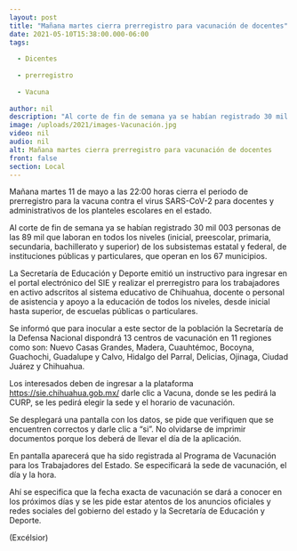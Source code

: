 ```yaml
---
layout: post
title: "Mañana martes cierra prerregistro para vacunación de docentes"
date: 2021-05-10T15:38:00.000-06:00
tags:
  
  - Dicentes
  
  - prerregistro
  
  - Vacuna
  
author: nil
description: "Al corte de fin de semana ya se habían registrado 30 mil 003 personas de las 89 mil que laboran en todos los niveles"
image: /uploads/2021/images-Vacunación.jpg
video: nil
audio: nil
alt: Mañana martes cierra prerregistro para vacunación de docentes
front: false
section: Local
---
```


Mañana martes 11 de mayo a las 22:00 horas cierra el periodo de prerregistro para la vacuna contra el virus SARS-CoV-2 para docentes y administrativos de los planteles escolares en el estado.

Al corte de fin de semana ya se habían registrado 30 mil 003 personas de las 89 mil que laboran en todos los niveles (inicial, preescolar, primaria, secundaria, bachillerato y superior) de los subsistemas estatal y federal, de instituciones públicas y particulares, que operan en los 67 municipios.

La Secretaría de Educación y Deporte emitió un instructivo para ingresar en el portal electrónico del SIE y realizar el prerregistro para los trabajadores en activo adscritos al sistema educativo de Chihuahua, docente o personal de asistencia y apoyo a la educación de todos los niveles, desde inicial hasta superior, de escuelas públicas o particulares.

Se informó que para inocular a este sector de la población la Secretaría de la Defensa Nacional dispondrá 13 centros de vacunación en 11 regiones como son: Nuevo Casas Grandes, Madera, Cuauhtémoc, Bocoyna, Guachochi, Guadalupe y Calvo, Hidalgo del Parral, Delicias, Ojinaga, Ciudad Juárez y Chihuahua.

Los interesados deben de ingresar a la plataforma https://sie.chihuahua.gob.mx/ darle clic a Vacuna, donde se les pedirá la CURP, se les pedirá elegir la sede y el horario de vacunación.

Se desplegará una pantalla con los datos, se pide que verifiquen que se encuentren correctos y darle clic a “si”. No olvidarse de imprimir documentos porque los deberá de llevar el día de la aplicación.

En pantalla aparecerá que ha sido registrada al Programa de Vacunación para los Trabajadores del Estado. Se especificará la sede de vacunación, el día y la hora.

Ahí se especifica que la fecha exacta de vacunación se dará a conocer en los próximos días y se les pide estar atentos de los anuncios oficiales y redes sociales del gobierno del estado y la Secretaría de Educación y Deporte.

(Excélsior)